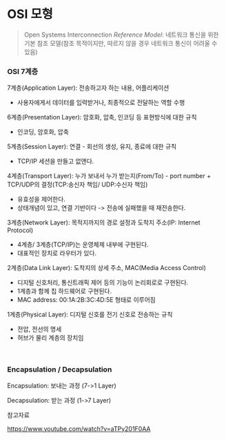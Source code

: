 # OSI 모형

> Open Systems Interconnection *Reference Model*: 네트워크 통신을 위한 기본 참조 모델(참조 목적이지만, 따르지 않을 경우 네트워크 통신이 어려울 수 있음)

### OSI 7계층

7계층(Application Layer): 전송하고자 하는 내용, 어플리케이션

- 사용자에게서 데이터를 입력받거나, 최종적으로 전달하는 역할 수행

6계층(Presentation Layer): 암호화, 압축, 인코딩 등 표현방식에 대한 규칙

- 인코딩, 암호화, 압축

5계층(Session Layer): 연결 - 회선의 생성, 유지, 종료에 대한 규칙

- TCP/IP 세션을 만들고 없앤다.

4계층(Transport Layer): 누가 보내서 누가 받는지(From/To) - port number + TCP/UDP의 결정(TCP:송신자 책임/ UDP:수신자 책임)

- 유효성을 제어한다.
- 상태개념이 있고, 연결 기반이다 -> 전송에 실패했을 때 재전송한다.

3계층(Network Layer): 목적지까지의 경로 설정과 도착지 주소(IP: Internet Protocol)

- 4계층/ 3계층(TCP/IP)는 운영체제 내부에 구현된다.
- 대표적인 장치로 라우터가 있다.

2계층(Data Link Layer): 도착지의 상세 주소, MAC(Media Access Control)

- 디지털 신호처리, 통신트래픽 제어 등의 기능이 논리회로로 구현된다.
- 1계층과 함께 칩 하드웨어로 구현된다.
- MAC address: 00:1A:2B:3C:4D:5E 형태로 이루어짐

1계층(Physical Layer): 디지털 신호를 전기 신호로 전송하는 규칙

- 전압, 전선의 명세
- 허브가 물리 계층의 장치임

<br>

### Encapsulation / Decapsulation

Encapsulation: 보내는 과정 (7->1 Layer)

Decapsulation: 받는 과정 (1->7 Layer)



참고자료

https://www.youtube.com/watch?v=aTPy201F0AA
